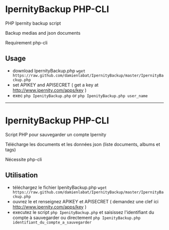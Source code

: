 IpernityBackup PHP-CLI
==============

PHP Ipernity backup script

Backup medias and json documents

Requirement php-cli

## Usage

- download IpernityBackup.php `wget https://raw.github.com/damienlabat/IpernityBackup/master/IpernityBackup.php`
- set APIKEY and APISECRET ( get a key at http://www.ipernity.com/apps/key )
- exec `php IpenityBackup.php` or `php IpenityBackup.php user_name`



---




IpernityBackup PHP-CLI
==============

Script PHP pour sauvegarder un compte Ipernity

Télécharge les documents et les données json (liste documents, albums et tags)

Nécessite php-cli

## Utilisation

- téléchargez le fichier IpenityBackup.php `wget https://raw.github.com/damienlabat/IpernityBackup/master/IpernityBackup.php`
- ouvrez le et renseignez APIKEY et APISECRET ( demandez une clef ici http://www.ipernity.com/apps/key )
- executez le script `php IpenityBackup.php` et saisissez l'identifiant du compte à sauvegarder ou directement `php IpenityBackup.php identifiant_du_compte_a_sauvegarder`

